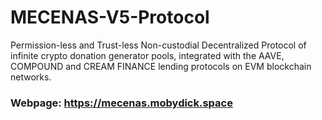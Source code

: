 # MECENAS-V5-Protocol

Permission-less and Trust-less Non-custodial Decentralized Protocol of infinite crypto donation generator pools, integrated with the AAVE, COMPOUND and CREAM FINANCE lending protocols on EVM blockchain networks.

### Webpage: https://mecenas.mobydick.space
